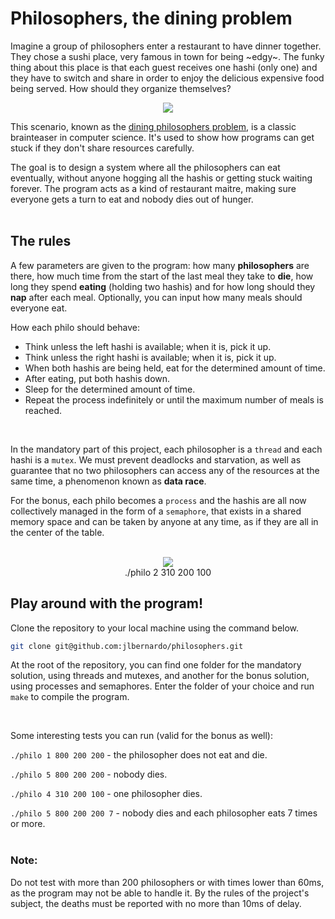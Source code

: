 # Philosophers, the dining problem

Imagine a group of philosophers enter a restaurant to have dinner together. They chose a sushi place, very famous in town for being ~edgy~. The funky thing about this place is that each guest receives one hashi (only one) and they have to switch and share in order to enjoy the delicious expensive food being served. How should they organize themselves?

<p align="center">
  <img src="https://res.cloudinary.com/practicaldev/image/fetch/s---imrjIOF--/c_limit%2Cf_auto%2Cfl_progressive%2Cq_auto%2Cw_350/https://res.cloudinary.com/studio-mogwai/image/upload/v1581865192/Untitled_Artwork_5.png" />
</p>


This scenario, known as the [dining philosophers problem](https://en.wikipedia.org/wiki/Dining_philosophers_problem), is a classic brainteaser in computer science. It's used to show how programs can get stuck if they don't share resources carefully.

The goal is to design a system where all the philosophers can eat eventually, without anyone hogging all the hashis or getting stuck waiting forever. The program acts as a kind of restaurant maitre, making sure everyone gets a turn to eat and nobody dies out of hunger.
<br><br>

## The rules

A few parameters are given to the program: how many **philosophers** are there, how much time from the start of the last meal they take to **die**, how long they spend **eating** (holding two hashis) and for how long should they **nap** after each meal. Optionally, you can input how many meals should everyone eat.

How each philo should behave:
- Think unless the left hashi is available; when it is, pick it up.
- Think unless the right hashi is available; when it is, pick it up.
- When both hashis are being held, eat for the determined amount of time.
- After eating, put both hashis down.
- Sleep for the determined amount of time.
- Repeat the process indefinitely or until the maximum number of meals is reached.

<br>

In the mandatory part of this project, each philosopher is a `thread` and each hashi is a `mutex`. We must prevent deadlocks and starvation, as well as guarantee that no two philosophers can access any of the resources at the same time, a phenomenon known as **data race**.

For the bonus, each philo becomes a `process` and the hashis are all now collectively managed in the form of a `semaphore`, that exists in a shared memory space and can be taken by anyone at any time, as if they are all in the center of the table.
<br><br>

<p align="center">
  <img src="https://media.discordapp.net/attachments/819418940987670558/1240117661526917131/image.png?ex=66456512&is=66441392&hm=ec158cd83cbd8510d3303bb2588ac199922189dd94df58d33a5a06de13724c9e&" /><br>
  ./philo 2 310 200 100
</p>

## Play around with the program!

Clone the repository to your local machine using the command below.

```bash
git clone git@github.com:jlbernardo/philosophers.git
```

At the root of the repository, you can find one folder for the mandatory solution, using threads and mutexes, and another for the bonus solution, using processes and semaphores. Enter the folder of your choice and run `make` to compile the program.

<br>

Some interesting tests you can run (valid for the bonus as well):

`./philo 1 800 200 200` - the philosopher does not eat and die.

`./philo 5 800 200 200` - nobody dies.

`./philo 4 310 200 100` - one philosopher dies.

`./philo 5 800 200 200 7` - nobody dies and each philosopher eats 7 times or more.
<br><br>

### Note:

Do not test with more than 200 philosophers or with times lower than 60ms, as the program may not be able to handle it. By the rules of the project's subject, the deaths must be reported with no more than 10ms of delay.
